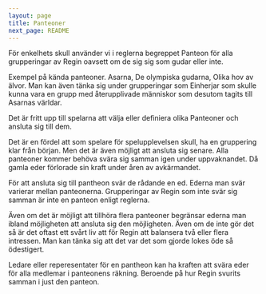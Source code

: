 ```yaml
---
layout: page
title: Panteoner
next_page: README
---
```

För enkelhets skull använder vi i reglerna begreppet Panteon för alla grupperingar av Regin oavsett om de sig sig som gudar eller inte. 

Exempel på kända panteoner. Asarna, De olympiska gudarna, Olika hov av älvor. Man kan även tänka sig under grupperingar som Einherjar som skulle kunna vara en grupp med återupplivade människor som desutom tagits till Asarnas världar.

Det är fritt upp till spelarna att välja eller definiera olika Panteoner och ansluta sig till dem. 

Det är en fördel att som spelare för spelupplevelsen skull, ha en 
gruppering klar från början. Men det är även möjligt att ansluta 
sig senare. Alla panteoner kommer behöva svära sig samman igen under 
uppvaknandet. Då gamla eder förlorade sin kraft under åren av 
avkärmandet.

För att ansluta sig till pantheon svär de rådande en ed. Ederna man 
svär varierar mellan panteonerna. Grupperingar av Regin som inte 
svär sig samman är inte en panteon enligt reglerna. 

Även om det är möjligt att tillhöra flera panteoner begränsar 
ederna man ibland möjligheten att ansluta sig den möjligheten. Även om de 
inte gör det så är det oftast ett svårt liv att för Regin att 
balansera två eller flera intressen. Man kan tänka sig att det var 
det som gjorde lokes öde så ödestigert. 

Ledare eller reperesentater för en pantheon kan ha kraften att svära 
eder för alla medlemar i panteonens räkning. Beroende på hur Regin 
svurits samman i just den panteon.

